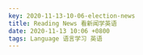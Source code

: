 ```yaml
---
key: 2020-11-13-10-06-election-news
title: Reading News 看新闻学英语
date: 2020-11-13 10:06 +0800
tags: Language 语言学习 英语
---
```




<!--more-->
